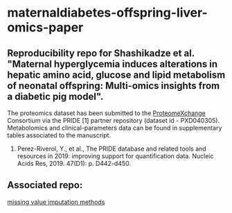 # maternaldiabetes-offspring-liver-omics-paper

## Reproducibility repo for Shashikadze et al. "Maternal hyperglycemia induces alterations in hepatic amino acid, glucose and lipid metabolism of neonatal offspring: Multi-omics insights from a diabetic pig model".

The proteomics dataset has been submitted to the [ProteomeXchange](http://www.proteomexchange.org/) Consortium via the PRIDE [1] partner repository (dataset id - PXD040305). Metabolomics and clinical-parameters data can be found in supplementary tables associated to the manuscript.

1. Perez-Riverol, Y., et al., The PRIDE database and related tools and resources in 2019: improving support for quantification data. Nucleic Acids Res, 2019. 47(D1): p. D442-d450.


## Associated repo:
[missing value imputation methods](https://github.com/bshashikadze/missing-value-imputation-methods)
